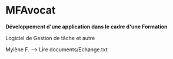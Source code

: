 # MFAvocat
**Développement d'une application dans le cadre d'une Formation**

 Logiciel de Gestion de tâche et autre
 
 Mylène F. --> Lire documents/Echange.txt
